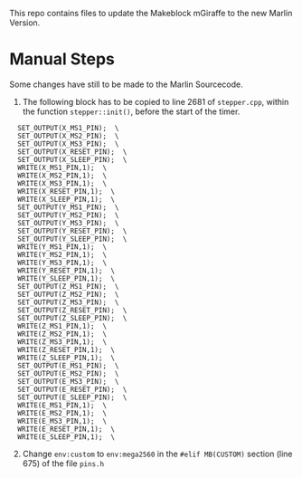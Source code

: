 This repo contains files to update the Makeblock mGiraffe to the new Marlin Version.

# Manual Steps

Some changes have still to be made to the Marlin Sourcecode.

1. The following block has to be copied to line 2681 of `stepper.cpp`, within the function `stepper::init()`, before the start of the timer.

```
  SET_OUTPUT(X_MS1_PIN);  \
  SET_OUTPUT(X_MS2_PIN);  \
  SET_OUTPUT(X_MS3_PIN);  \
  SET_OUTPUT(X_RESET_PIN);  \
  SET_OUTPUT(X_SLEEP_PIN);  \
  WRITE(X_MS1_PIN,1);  \
  WRITE(X_MS2_PIN,1);  \
  WRITE(X_MS3_PIN,1);  \
  WRITE(X_RESET_PIN,1);  \
  WRITE(X_SLEEP_PIN,1);  \
  SET_OUTPUT(Y_MS1_PIN);  \
  SET_OUTPUT(Y_MS2_PIN);  \
  SET_OUTPUT(Y_MS3_PIN);  \
  SET_OUTPUT(Y_RESET_PIN);  \
  SET_OUTPUT(Y_SLEEP_PIN);  \
  WRITE(Y_MS1_PIN,1);  \
  WRITE(Y_MS2_PIN,1);  \
  WRITE(Y_MS3_PIN,1);  \
  WRITE(Y_RESET_PIN,1);  \
  WRITE(Y_SLEEP_PIN,1);  \
  SET_OUTPUT(Z_MS1_PIN);  \
  SET_OUTPUT(Z_MS2_PIN);  \
  SET_OUTPUT(Z_MS3_PIN);  \
  SET_OUTPUT(Z_RESET_PIN);  \
  SET_OUTPUT(Z_SLEEP_PIN);  \
  WRITE(Z_MS1_PIN,1);  \
  WRITE(Z_MS2_PIN,1);  \
  WRITE(Z_MS3_PIN,1);  \
  WRITE(Z_RESET_PIN,1);  \
  WRITE(Z_SLEEP_PIN,1);  \
  SET_OUTPUT(E_MS1_PIN);  \
  SET_OUTPUT(E_MS2_PIN);  \
  SET_OUTPUT(E_MS3_PIN);  \
  SET_OUTPUT(E_RESET_PIN);  \
  SET_OUTPUT(E_SLEEP_PIN);  \
  WRITE(E_MS1_PIN,1);  \
  WRITE(E_MS2_PIN,1);  \
  WRITE(E_MS3_PIN,1);  \
  WRITE(E_RESET_PIN,1);  \
  WRITE(E_SLEEP_PIN,1);  \
```

2. Change `env:custom` to `env:mega2560` in the `#elif MB(CUSTOM)` section (line 675) of the file `pins.h`
